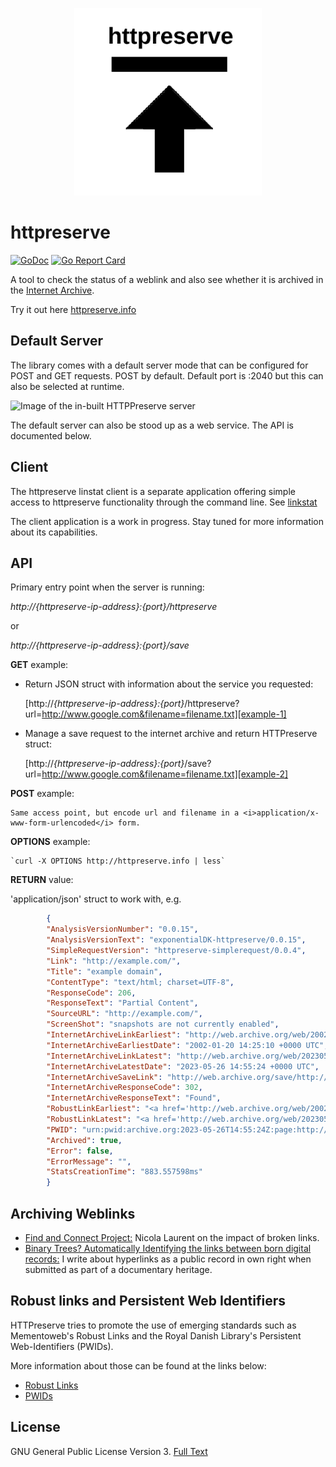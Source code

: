 <div>
<p align="center">
<img height="300px" width="300px" id="logo" src="https://github.com/httpreserve/httpreserve/raw/main/src/images/httpreserve-logo.png" alt="httpreserve"/>
</p>
</div>

# httpreserve

[![GoDoc](https://godoc.org/github.com/httpreserve/httpreserve?status.svg)](https://godoc.org/github.com/httpreserve/httpreserve)
[![Go Report Card](https://goreportcard.com/badge/github.com/httpreserve/httpreserve)](https://goreportcard.com/report/github.com/httpreserve/httpreserve)

A tool to check the status of a weblink and also see whether it is archived
in the [Internet Archive](https://archive.org/).

Try it out here [httpreserve.info](http://httpreserve.info)

## Default Server

The library comes with a default server mode that can be configured for
POST and GET requests. POST by default. Default port is :2040 but this can
also be selected at runtime.

![Image of the in-built HTTPPreserve server](src/images/defaultserver.png)

The default server can also be stood up as a web service. The API is
documented below.

## Client

The httpreserve linstat client is a separate application offering simple access
to httpreserve functionality through the command line. See [linkstat][ls-1]

[ls-1]: https://github.com/httpreserve/linkstat

The client application is a work in progress. Stay tuned for more
information about its capabilities.

## API

Primary entry point when the server is running:

*http://{httpreserve-ip-address}:{port}/httpreserve*

or

*http://{httpreserve-ip-address}:{port}/save*

**GET** example:

* Return JSON struct with information about the service you requested:

    [http://<i>{httpreserve-ip-address}:{port}</i>/httpreserve?url=http://www.google.com&filename=filename.txt][example-1]

[example-1]: http://httpreserve.info/httpreserve?url=http://www.google.com&filename=filename.txt

* Manage a save request to the internet archive and return HTTPreserve struct:

    [http://<i>{httpreserve-ip-address}:{port}</i>/save?url=http://www.google.com&filename=filename.txt][example-2]

[example-2]: http://httpreserve.info/httpreserve?url=http://www.google.com&filename=filename.txt

**POST** example:

    Same access point, but encode url and filename in a <i>application/x-www-form-urlencoded</i> form.

**OPTIONS** example:

    `curl -X OPTIONS http://httpreserve.info | less`

**RETURN** value:

'application/json' struct to work with, e.g.

```json
        {
        "AnalysisVersionNumber": "0.0.15",
        "AnalysisVersionText": "exponentialDK-httpreserve/0.0.15",
        "SimpleRequestVersion": "httpreserve-simplerequest/0.0.4",
        "Link": "http://example.com/",
        "Title": "example domain",
        "ContentType": "text/html; charset=UTF-8",
        "ResponseCode": 206,
        "ResponseText": "Partial Content",
        "SourceURL": "http://example.com/",
        "ScreenShot": "snapshots are not currently enabled",
        "InternetArchiveLinkEarliest": "http://web.archive.org/web/20020120142510/http://example.com/",
        "InternetArchiveEarliestDate": "2002-01-20 14:25:10 +0000 UTC",
        "InternetArchiveLinkLatest": "http://web.archive.org/web/20230526145524/https://example.com/",
        "InternetArchiveLatestDate": "2023-05-26 14:55:24 +0000 UTC",
        "InternetArchiveSaveLink": "http://web.archive.org/save/http://example.com/",
        "InternetArchiveResponseCode": 302,
        "InternetArchiveResponseText": "Found",
        "RobustLinkEarliest": "<a href='http://web.archive.org/web/20020120142510/http://example.com/' data-originalurl='http://example.com/' data-versiondate='2002-01-20'>HTTPreserve Robust Link - simply replace this text!!</a>",
        "RobustLinkLatest": "<a href='http://web.archive.org/web/20230526145524/https://example.com/' data-originalurl='http://example.com/' data-versiondate='2023-05-26'>HTTPreserve Robust Link - simply replace this text!!</a>",
        "PWID": "urn:pwid:archive.org:2023-05-26T14:55:24Z:page:http://example.com/",
        "Archived": true,
        "Error": false,
        "ErrorMessage": "",
        "StatsCreationTime": "883.557598ms"
        }
```

## Archiving Weblinks

* [Find and Connect Project:][laurent-1] Nicola Laurent on the impact of broken links.
* [Binary Trees? Automatically Identifying the links between born digital records:][spencer-1] I write about hyperlinks as a public record in own right when submitted as part of a documentary heritage.

## Robust links and Persistent Web Identifiers

HTTPreserve tries to promote the use of emerging standards such as Mementoweb's
Robust Links and the Royal Danish Library's Persistent Web-Identifiers (PWIDs).

More information about those can be found at the links below:

* [Robust Links][robust-1]
* [PWIDs][pwid-1]

## License

GNU General Public License Version 3. [Full Text](LICENSE)

[laurent-1]: http://www.findandconnectwrblog.info/2016/11/broken-links-broken-trust/
[spencer-1]: https://www.youtube.com/watch?v=Ked9GRmKlRw
[robust-1]: https://robustlinks.mementoweb.org/spec/
[pwid-1]: https://www.iana.org/assignments/urn-formal/pwid
